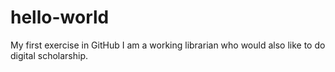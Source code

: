 # hello-world
My first exercise in GitHub
I am a working librarian who would also like to do digital scholarship.
